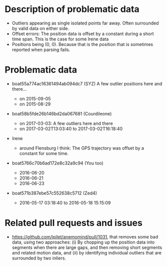 # Description of problematic data

  * Outliers appearing as single isolated points far away. Often surrounded by valid data on either side.
  * Offset errors: The position data is offset by a constant during a short time span. This is the case for some Irene data
  * Positions being (0, 0). Because that is the position that is sometimes reported when parsing fails.

# Problematic data

  * boat55a774ac16361494ab094dc7 (SYZ)
    A few outlier positions here and there...

    - on 2015-09-05
    - on 2015-08-29

  * boat58b5fde26b146bd2da067681 (Courdileone)

    - on 2017-03-03: A few outliers here and there
    - on 2017-03-02T13:03:40 to 2017-03-02T16:18:40

  * Irene 

    - around Flensburg I think: The GPS trajectory was offset by a constant for some time.

  * boat5766c70b6ad172e8c32a9c94 (You too)

    - 2016-06-20
    - 2016-06-21
    - 2016-06-23

  * boat571b387ebe57c552638c5712 (Zed4)
    - 2016-05-17 03:18:40 to 2016-05-18 15:15:09

# Related pull requests and issues

  * https://github.com/jpilet/anemomind/pull/1031, that removes some bad data, using two approaches: (i) By chopping up the position data into segments when there are large gaps, and then removing short segments and related motion data, and (ii) by identifying individual outliers that are surrounded by two inliers.




